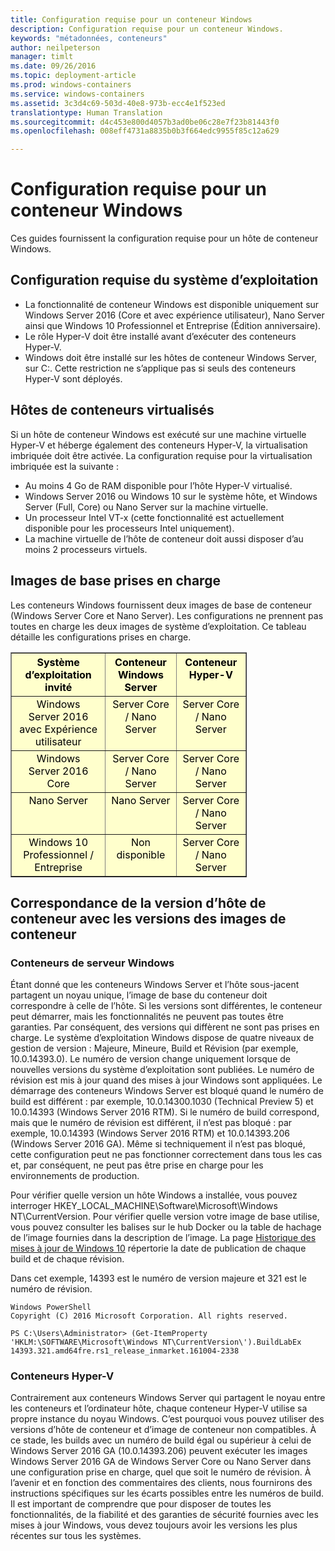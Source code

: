 ```yaml
---
title: Configuration requise pour un conteneur Windows
description: Configuration requise pour un conteneur Windows.
keywords: "métadonnées, conteneurs"
author: neilpeterson
manager: timlt
ms.date: 09/26/2016
ms.topic: deployment-article
ms.prod: windows-containers
ms.service: windows-containers
ms.assetid: 3c3d4c69-503d-40e8-973b-ecc4e1f523ed
translationtype: Human Translation
ms.sourcegitcommit: d4c453e800d4057b3ad0be06c28e7f23b81443f0
ms.openlocfilehash: 008eff4731a8835b0b3f664edc9955f85c12a629

---
```


# Configuration requise pour un conteneur Windows

Ces guides fournissent la configuration requise pour un hôte de conteneur Windows.

## Configuration requise du système d’exploitation

- La fonctionnalité de conteneur Windows est disponible uniquement sur Windows Server 2016 (Core et avec expérience utilisateur), Nano Server ainsi que Windows 10 Professionnel et Entreprise (Édition anniversaire).
- Le rôle Hyper-V doit être installé avant d’exécuter des conteneurs Hyper-V.
- Windows doit être installé sur les hôtes de conteneur Windows Server, sur C:\. Cette restriction ne s’applique pas si seuls des conteneurs Hyper-V sont déployés.

## Hôtes de conteneurs virtualisés

Si un hôte de conteneur Windows est exécuté sur une machine virtuelle Hyper-V et héberge également des conteneurs Hyper-V, la virtualisation imbriquée doit être activée. La configuration requise pour la virtualisation imbriquée est la suivante :

- Au moins 4 Go de RAM disponible pour l’hôte Hyper-V virtualisé.
- Windows Server 2016 ou Windows 10 sur le système hôte, et Windows Server (Full, Core) ou Nano Server sur la machine virtuelle.
- Un processeur Intel VT-x (cette fonctionnalité est actuellement disponible pour les processeurs Intel uniquement).
- La machine virtuelle de l’hôte de conteneur doit aussi disposer d’au moins 2 processeurs virtuels.

## Images de base prises en charge

Les conteneurs Windows fournissent deux images de base de conteneur (Windows Server Core et Nano Server). Les configurations ne prennent pas toutes en charge les deux images de système d’exploitation. Ce tableau détaille les configurations prises en charge.

<table border="1" style="background-color:FFFFCC;border-collapse:collapse;border:1px solid FFCC00;color:000000;width:75%" cellpadding="5" cellspacing="5">
<thead>
<tr valign="top">
<th><center>Système d’exploitation invité</center></th>
<th><center>Conteneur Windows Server</center></th>
<th><center>Conteneur Hyper-V</center></th>
</tr>
</thead>
<tbody>
<tr valign="top">
<td><center>Windows Server 2016 avec Expérience utilisateur</center></td>
<td><center>Server Core / Nano Server</center></td>
<td><center>Server Core / Nano Server</center></td>
</tr>
<tr valign="top">
<td><center>Windows Server 2016 Core</center></td>
<td><center>Server Core / Nano Server</center></td>
<td><center>Server Core / Nano Server</center></td>
</tr>
<tr valign="top">
<td><center>Nano Server</center></td>
<td><center> Nano Server</center></td>
<td><center>Server Core / Nano Server</center></td>
</tr>
<tr valign="top">
<td><center>Windows 10 Professionnel / Entreprise</center></td>
<td><center>Non disponible</center></td>
<td><center>Server Core / Nano Server</center></td>
</tr>
</tbody>
</table>

## Correspondance de la version d’hôte de conteneur avec les versions des images de conteneur
### Conteneurs de serveur Windows
Étant donné que les conteneurs Windows Server et l’hôte sous-jacent partagent un noyau unique, l’image de base du conteneur doit correspondre à celle de l’hôte.  Si les versions sont différentes, le conteneur peut démarrer, mais les fonctionnalités ne peuvent pas toutes être garanties. Par conséquent, des versions qui diffèrent ne sont pas prises en charge.  Le système d’exploitation Windows dispose de quatre niveaux de gestion de version : Majeure, Mineure, Build et Révision (par exemple, 10.0.14393.0). Le numéro de version change uniquement lorsque de nouvelles versions du système d’exploitation sont publiées. Le numéro de révision est mis à jour quand des mises à jour Windows sont appliquées. Le démarrage des conteneurs Windows Server est bloqué quand le numéro de build est différent : par exemple, 10.0.14300.1030 (Technical Preview 5) et 10.0.14393 (Windows Server 2016 RTM). Si le numéro de build correspond, mais que le numéro de révision est différent, il n’est pas bloqué : par exemple, 10.0.14393 (Windows Server 2016 RTM) et 10.0.14393.206 (Windows Server 2016 GA). Même si techniquement il n’est pas bloqué, cette configuration peut ne pas fonctionner correctement dans tous les cas et, par conséquent, ne peut pas être prise en charge pour les environnements de production. 

Pour vérifier quelle version un hôte Windows a installée, vous pouvez interroger HKEY_LOCAL_MACHINE\Software\Microsoft\Windows NT\CurrentVersion.  Pour vérifier quelle version votre image de base utilise, vous pouvez consulter les balises sur le hub Docker ou la table de hachage de l’image fournies dans la description de l’image.  La page [Historique des mises à jour de Windows 10](https://support.microsoft.com/en-us/help/12387/windows-10-update-history) répertorie la date de publication de chaque build et de chaque révision.

Dans cet exemple, 14393 est le numéro de version majeure et 321 est le numéro de révision.
```none
Windows PowerShell
Copyright (C) 2016 Microsoft Corporation. All rights reserved.

PS C:\Users\Administrator> (Get-ItemProperty 'HKLM:\SOFTWARE\Microsoft\Windows NT\CurrentVersion\').BuildLabEx
14393.321.amd64fre.rs1_release_inmarket.161004-2338
```

### Conteneurs Hyper-V
Contrairement aux conteneurs Windows Server qui partagent le noyau entre les conteneurs et l’ordinateur hôte, chaque conteneur Hyper-V utilise sa propre instance du noyau Windows.  C’est pourquoi vous pouvez utiliser des versions d’hôte de conteneur et d’image de conteneur non compatibles.  À ce stade, les builds avec un numéro de build égal ou supérieur à celui de Windows Server 2016 GA (10.0.14393.206) peuvent exécuter les images Windows Server 2016 GA de Windows Server Core ou Nano Server dans une configuration prise en charge, quel que soit le numéro de révision.  À l’avenir et en fonction des commentaires des clients, nous fournirons des instructions spécifiques sur les écarts possibles entre les numéros de build.  Il est important de comprendre que pour disposer de toutes les fonctionnalités, de la fiabilité et des garanties de sécurité fournies avec les mises à jour Windows, vous devez toujours avoir les versions les plus récentes sur tous les systèmes.  


<!--HONumber=Oct16_HO2-->


